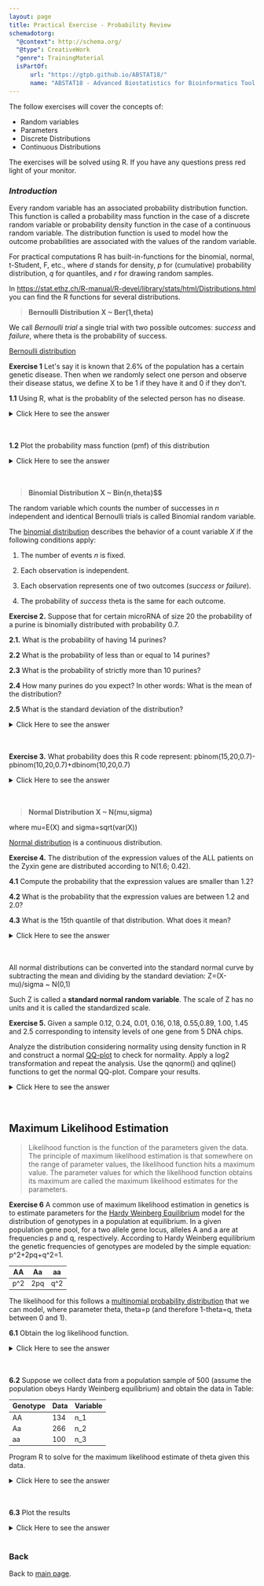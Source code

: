 ```yaml
---
layout: page
title: Practical Exercise - Probability Review
schemadotorg:
  "@context": http://schema.org/
  "@type": CreativeWork
  "genre": TrainingMaterial
  isPartOf:
      url: "https://gtpb.github.io/ABSTAT18/"
      name: "ABSTAT18 - Advanced Biostatistics for Bioinformatics Tool Users"
---
```


The follow exercises will cover the concepts of:

-   Random variables
-   Parameters
-   Discrete Distributions
-   Continuous Distributions

The exercises will be solved using R. If you have any questions press red light of your monitor.

### _Introduction_

Every random variable has an associated probability distribution function. This
function is called a probability mass function in the case of a discrete random
variable or probability density function in the case of a continuous random variable. The distribution function is used to model how the outcome
probabilities are associated with the values of the random variable.

For practical computations R has built-in-functions for the binomial,
normal, t-Student, F, etc.,  where _d_ stands for density, _p_ for (cumulative) probability distribution, _q_ for quantiles, and _r_ for drawing
random samples.

In <https://stat.ethz.ch/R-manual/R-devel/library/stats/html/Distributions.html> you can find the R functions for several distributions.

> **Bernoulli Distribution X ~ Ber(1,theta)**

We call _Bernoulli trial_ a single trial with
two possible outcomes: _success_ and _failure_, where theta is the probability of success.

[Bernoulli distribution](https://en.wikipedia.org/wiki/Bernoulli_distribution)

**Exercise 1**   Let's say it is known that 2.6% of the population has a certain genetic disease. Then when we randomly
select one person and observe their disease status, we define X to be 1 if they have it and 0 if they don't.

**1.1** Using R, what is the probablity of the selected person has no disease.

<details><summary>Click Here to see the answer</summary><p>
<div markdown="1">

```r
dbinom(0,1,0.026)
```

</div>
</p></details>
<br/>
<br/>

**1.2** Plot the probability mass function (pmf) of this distribution

<details><summary>Click Here to see the answer</summary><p>
<div markdown="1">

```r
  prob<-c(dbinom(0,1,0.026),dbinom(1,1,0.026))
  barplot(prob,ylab="P(X=k)",names.arg=c(0,1), width=1,xlim=c(0,4),ylim=c(0,1), main="Probability   mass function Ber(0.026)")
```

</div>
</p></details>
<br/>
<br/>

> **Binomial Distribution  X ~ Bin(n,theta)$$**

The random variable which counts the number of successes in _n_ independent and identical
Bernoulli trials is called Binomial random variable.

The [binomial distribution](https://en.wikipedia.org/wiki/Binomial_distribution) describes the behavior of a count variable _X_ if the following conditions apply:

1.  The number of events _n_ is fixed.

2.  Each observation is independent.

3.  Each observation represents one of two outcomes (_success_ or _failure_).

4.  The probability of _success_ theta is the same for each outcome.

**Exercise 2.** Suppose that for certain microRNA of size 20 the probability of a purine is binomially distributed with probability 0.7.

**2.1.** What is the probability of having 14 purines?

**2.2** What is the probability of less than or equal to 14 purines?

**2.3** What is the probability of strictly more than 10 purines?

**2.4** How many purines do you expect? In other words: What is the mean of the distribution?

**2.5** What is the standard deviation of the distribution?

<details><summary>Click Here to see the answer</summary><p>
<div markdown="1">

```r
#a)
dbinom(14,20,0.7)

#b)
pbinom(14,20,0.7)

#c)
1-pbinom(10,20,0.7)

#d)
mean_10<-20*0.7

#e)
sqrt(20*0.7*0.3)
```

</div>
</p></details>
<br/>
<br/>

**Exercise 3.** What probability does this R code represent: pbinom(15,20,0.7)-pbinom(10,20,0.7)+dbinom(10,20,0.7)

<details><summary>Click Here to see the answer</summary><p>
<div markdown="1">

P(10&lt;=X&lt;=20)

</div>
</p></details>
<br/>
<br/>

> **Normal Distribution X ~ N(mu,sigma)**

where mu=E(X) and sigma=sqrt(var(X))

[Normal distribution](https://pt.wikipedia.org/wiki/Distribuição_normal) is a continuous distribution.

**Exercise 4.** The distribution of the expression values of the ALL patients on the Zyxin gene are distributed according to N(1.6; 0.42).

**4.1** Compute the probability that the expression values are smaller than 1.2?

**4.2** What is the probability that the expression values are between 1.2 and 2.0?

**4.3** What is the 15th quantile of that distribution. What does it mean?

<details><summary>Click Here to see the answer</summary><p>
<div markdown="1">

```r
#a)
pnorm(1.2,1.6,0.42)

#b)
pnorm(2,1.6,0.42)-pnorm(1.2,1.6,0.42)

#c)
qnorm(0.15,1.6,0.42)
```

</div>
</p></details>
<br/>
<br/>

All normal distributions can be converted into the standard normal curve by subtracting the mean and dividing by the standard deviation: Z=(X-mu)/sigma ~ N(0,1)

Such Z is called a **standard normal random variable**.  The scale of Z has no units and it is called the standardized scale.

**Exercise 5.** Given a sample 0.12, 0.24, 0.01, 0.16, 0.18, 0.55,0.89, 1.00, 1.45 and 2.5 corresponding to intensity levels of one gene from 5 DNA chips.

Analyze the distribution considering normality using density function
in R and construct a normal [QQ-plot](https://en.wikipedia.org/wiki/Q–Q_plot) to check for normality. Apply a
log2 transformation and repeat the analysis. Use the qqnorm() and
qqline() functions to get the normal QQ-plot. Compare your results.

<details><summary>Click Here to see the answer</summary><p>
<div markdown="1">

```r
set<-c(0.12, 0.24, 0.01, 0.16, 0.18, 0.55,0.89, 1.00, 1.45,
2.5)

plot(density(set))

new_set<-log2(set)
plot(density(new_set))
qqnorm(set)
qqline(set)
qqnorm(new_set)
qqline(new_set)
```

</div>
</p></details>
<br/>
<br/>

## **Maximum Likelihood Estimation**

> Likelihood function is the function of the parameters given the data. The principle of maximum likelihood estimation is that somewhere on the range of parameter values, the likelihood function hits a maximum value. The parameter values for which the likelihood function obtains its maximum are called the maximum likelihood estimates for the parameters.

**Exercise 6**  A common use of maximum likelihood estimation in genetics is to estimate parameters for the [Hardy Weinberg Equilibrium](https://www.nature.com/scitable/definition/hardy-weinberg-equation-299) model for the distribution of genotypes in a population at equilibrium. In a given population gene pool, for a two allele gene locus, alleles A and a are at frequencies p and q, respectively. According to Hardy Weinberg equilibrium the genetic frequencies of genotypes are modeled by the simple equation: p^2+2pq+q^2=1.

| AA  | Aa  | aa  |
| --- | --- | --- |
| p^2 | 2pq | q^2 |

  The likelihood for this follows a [multinomial probability distribution](https://en.wikipedia.org/wiki/Multinomial_distribution) that we can model, where parameter theta, theta=p (and therefore 1-theta=q, theta between 0 and 1).

**6.1** Obtain the log likelihood function.

<details><summary>Click Here to see the answer</summary><p>
<div markdown="1">

![log likelihood function](../images/solutionlike.png)

</div>
</p></details>
<br/>
<br/>

**6.2** Suppose we collect data from a population sample of 500 (assume the
population obeys Hardy Weinberg equilibrium) and obtain the data in Table:

| Genotype | Data | Variable |
| -------- | ---- | -------- |
| AA       | 134  | n_1      |
| Aa       | 266  | n_2      |
| aa       | 100  | n_3      |

Program R to solve for the maximum likelihood estimate of theta given
this data.

<details><summary>Click Here to see the answer</summary><p>
<div markdown="1">

```r
#Create a grid of theta values
theta<-1:1000/1000

#Create a data vector to store (log)likelihood values
lik<-vector(length=1000)

#Enter data
n1<-134
n2<-266
n3<-100

#Given data, evaluate log likelihood
for(i in 1:1000){
 lik[i]<-2*n1*log(theta[i])+n2*log(2)+n2*log(theta[i])+
  n2*log(1-theta[i])+2*n3*log(1-theta[i])}


# Use which function to determine max value of lik

which(lik==max(lik))

lik[534]

#MLE value for theta (corresponding vector index to lik[534])
theta[534]
```

</div>
</p></details>
<br/>
<br/>

**6.3** Plot the results

<details><summary>Click Here to see the answer</summary><p>
<div markdown="1">

```r
plot(theta,lik,xlab="theta",ylab="log likelihood",
main="MLE estimation for theta")
abline(v=theta[534],lty=2)
legend(x=0.54,y=-2000,legend="MLE theta=0.534")
```

</div>
</p></details>

<br>

### Back

Back to [main page](../../index.md).
